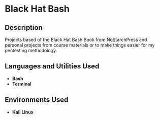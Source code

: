 <h1>Black Hat Bash</h1>

<h2>Description</h2>
Projects based of the Black Hat Bash Book from NoStarchPress and personal projects from course materials or to make things easier for my pentesting methodology.
<br />

<h2>Languages and Utilities Used</h2>

- <b>Bash</b> 
- <b>Terminal</b>

<h2>Environments Used </h2>

- <b>Kali Linux</b>


<!--
 ```diff
- text in red
+ text in green
! text in orange
# text in gray
@@ text in purple (and bold)@@
```
--!>
